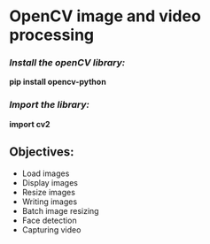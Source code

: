 # OpenCV image and video processing

### *Install the openCV library:*  
**pip install opencv-python**

### *Import the library:*  
**import cv2**

## Objectives:
- Load images
- Display images
- Resize images
- Writing images
- Batch image resizing
- Face detection
- Capturing video
